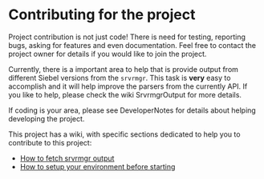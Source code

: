 # Contributing for the project

Project contribution is not just code! There is need for testing, reporting bugs, asking for features and even documentation. Feel free to contact the project owner for details if you would like to join the project.

Currently, there is a important area to help that is provide output from different Siebel versions from the `srvrmgr`. This task is **very** easy to accomplish and it will help improve the parsers from the currently API. If you like to help, please check the wiki SrvrmgrOutput for more details.

If coding is your area, please see DeveloperNotes for details about helping developing the project.

This project has a wiki, with specific sections dedicated to help you to contribute to this project:

* [How to fetch srvrmgr output](https://github.com/glasswalk3r/siebel-monitoring-tools/wiki/SrvrmgrOutput)
* [How to setup your environment before starting](https://github.com/glasswalk3r/siebel-monitoring-tools/wiki/DeveloperNotes)
